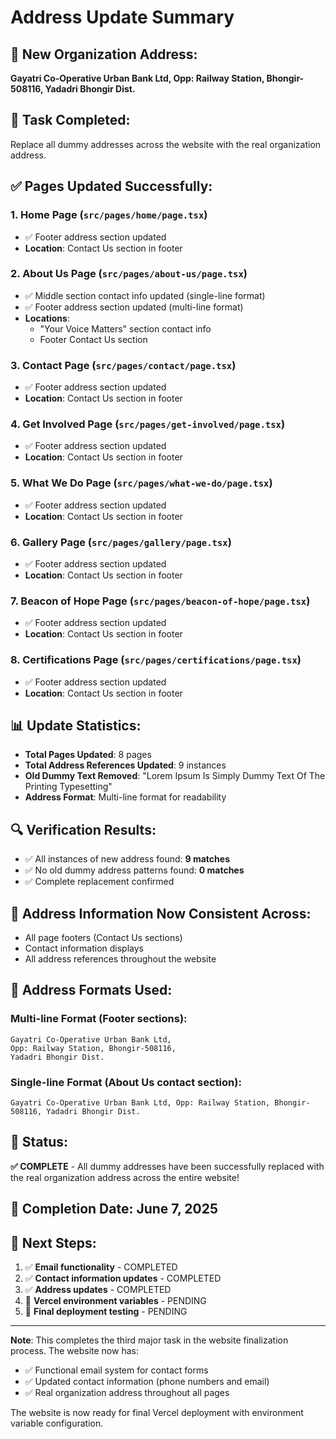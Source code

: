 # Address Update Summary

## 📍 **New Organization Address:**
**Gayatri Co-Operative Urban Bank Ltd, Opp: Railway Station, Bhongir-508116, Yadadri Bhongir Dist.**

## 🎯 **Task Completed:** 
Replace all dummy addresses across the website with the real organization address.

## ✅ **Pages Updated Successfully:**

### 1. **Home Page** (`src/pages/home/page.tsx`)
- ✅ Footer address section updated
- **Location**: Contact Us section in footer

### 2. **About Us Page** (`src/pages/about-us/page.tsx`)
- ✅ Middle section contact info updated (single-line format)
- ✅ Footer address section updated (multi-line format)
- **Locations**: 
  - "Your Voice Matters" section contact info
  - Footer Contact Us section

### 3. **Contact Page** (`src/pages/contact/page.tsx`)
- ✅ Footer address section updated
- **Location**: Contact Us section in footer

### 4. **Get Involved Page** (`src/pages/get-involved/page.tsx`)
- ✅ Footer address section updated
- **Location**: Contact Us section in footer

### 5. **What We Do Page** (`src/pages/what-we-do/page.tsx`)
- ✅ Footer address section updated
- **Location**: Contact Us section in footer

### 6. **Gallery Page** (`src/pages/gallery/page.tsx`)
- ✅ Footer address section updated
- **Location**: Contact Us section in footer

### 7. **Beacon of Hope Page** (`src/pages/beacon-of-hope/page.tsx`)
- ✅ Footer address section updated
- **Location**: Contact Us section in footer

### 8. **Certifications Page** (`src/pages/certifications/page.tsx`)
- ✅ Footer address section updated
- **Location**: Contact Us section in footer

## 📊 **Update Statistics:**
- **Total Pages Updated**: 8 pages
- **Total Address References Updated**: 9 instances
- **Old Dummy Text Removed**: "Lorem Ipsum Is Simply Dummy Text Of The Printing Typesetting"
- **Address Format**: Multi-line format for readability

## 🔍 **Verification Results:**
- ✅ All instances of new address found: **9 matches**
- ✅ No old dummy address patterns found: **0 matches**
- ✅ Complete replacement confirmed

## 🌟 **Address Information Now Consistent Across:**
- All page footers (Contact Us sections)
- Contact information displays
- All address references throughout the website

## 📝 **Address Formats Used:**

### Multi-line Format (Footer sections):
```
Gayatri Co-Operative Urban Bank Ltd,
Opp: Railway Station, Bhongir-508116,
Yadadri Bhongir Dist.
```

### Single-line Format (About Us contact section):
```
Gayatri Co-Operative Urban Bank Ltd, Opp: Railway Station, Bhongir-508116, Yadadri Bhongir Dist.
```

## 🚀 **Status**: 
**✅ COMPLETE** - All dummy addresses have been successfully replaced with the real organization address across the entire website!

## 📅 **Completion Date**: June 7, 2025

## 🔄 **Next Steps:**
1. ✅ **Email functionality** - COMPLETED
2. ✅ **Contact information updates** - COMPLETED  
3. ✅ **Address updates** - COMPLETED
4. 🔄 **Vercel environment variables** - PENDING
5. 🔄 **Final deployment testing** - PENDING

---

**Note**: This completes the third major task in the website finalization process. The website now has:
- ✅ Functional email system for contact forms
- ✅ Updated contact information (phone numbers and email)
- ✅ Real organization address throughout all pages

The website is now ready for final Vercel deployment with environment variable configuration.
